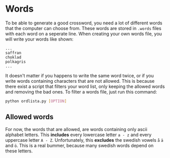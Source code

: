 # Words

To be able to generate a good crossword, you need a lot of different words that the computer can choose from. These words are stored in `.words` files with each word on a seperate line. When creating your own words file, you will write your words like shown:

```txt, my.words
...
saffran
choklad
polkagris
...
```

It doesn't matter if you happens to write the same word twice, or if you write words containing characters that are not allowed. This is because there exist a script that filters your word list, only keeping the allowed words and removing the bad ones. To filter a words file, just run this command:

```bash
python ordlista.py [OPTION]
```

## Allowed words

For now, the words that are allowed, are words containing only ascii alphabet letters. This **includes** every lowercase letter `a - z` and every uppercase letter `A - Z`. Unfortunately, this **excludes** the swedish vowels `å` `ä` and `ö`. This is a real bummer, because many swedish words depend on these letters.
